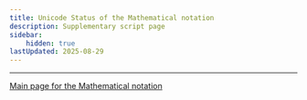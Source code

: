 ```yaml
---
title: Unicode Status of the Mathematical notation
description: Supplementary script page
sidebar:
    hidden: true
lastUpdated: 2025-08-29
---
```




[comment]: # (end of intro)

[comment]: # (start of blocks)

[comment]: # (end of blocks)

[comment]: # (start of chars)

[comment]: # (end of chars)

[comment]: # (start of rest)





<hr/>

[Main page for the Mathematical notation](/scrlang/scripts/zmth)

